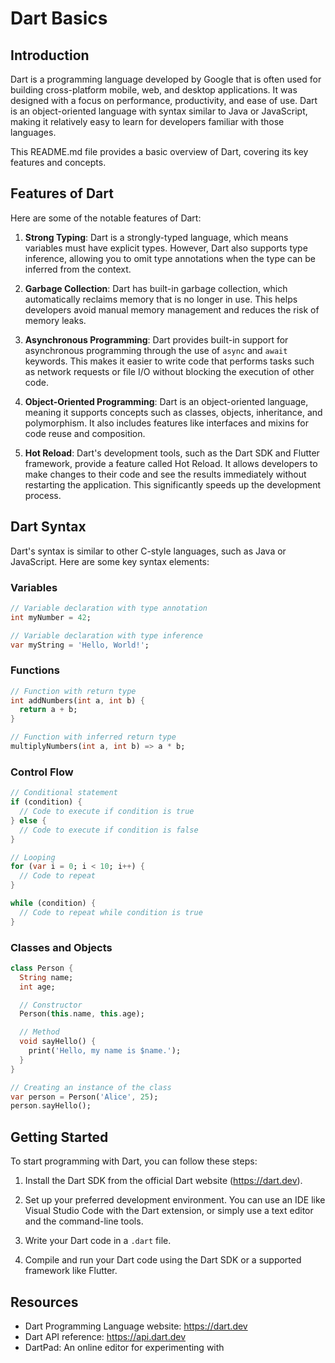 # Dart Basics

## Introduction
Dart is a programming language developed by Google that is often used for building cross-platform mobile, web, and desktop applications. It was designed with a focus on performance, productivity, and ease of use. Dart is an object-oriented language with syntax similar to Java or JavaScript, making it relatively easy to learn for developers familiar with those languages.

This README.md file provides a basic overview of Dart, covering its key features and concepts.

## Features of Dart
Here are some of the notable features of Dart:

1. **Strong Typing**: Dart is a strongly-typed language, which means variables must have explicit types. However, Dart also supports type inference, allowing you to omit type annotations when the type can be inferred from the context.

2. **Garbage Collection**: Dart has built-in garbage collection, which automatically reclaims memory that is no longer in use. This helps developers avoid manual memory management and reduces the risk of memory leaks.

3. **Asynchronous Programming**: Dart provides built-in support for asynchronous programming through the use of `async` and `await` keywords. This makes it easier to write code that performs tasks such as network requests or file I/O without blocking the execution of other code.

4. **Object-Oriented Programming**: Dart is an object-oriented language, meaning it supports concepts such as classes, objects, inheritance, and polymorphism. It also includes features like interfaces and mixins for code reuse and composition.

5. **Hot Reload**: Dart's development tools, such as the Dart SDK and Flutter framework, provide a feature called Hot Reload. It allows developers to make changes to their code and see the results immediately without restarting the application. This significantly speeds up the development process.

## Dart Syntax
Dart's syntax is similar to other C-style languages, such as Java or JavaScript. Here are some key syntax elements:

### Variables
```dart
// Variable declaration with type annotation
int myNumber = 42;

// Variable declaration with type inference
var myString = 'Hello, World!';
```

### Functions
```dart
// Function with return type
int addNumbers(int a, int b) {
  return a + b;
}

// Function with inferred return type
multiplyNumbers(int a, int b) => a * b;
```

### Control Flow
```dart
// Conditional statement
if (condition) {
  // Code to execute if condition is true
} else {
  // Code to execute if condition is false
}

// Looping
for (var i = 0; i < 10; i++) {
  // Code to repeat
}

while (condition) {
  // Code to repeat while condition is true
}
```

### Classes and Objects
```dart
class Person {
  String name;
  int age;

  // Constructor
  Person(this.name, this.age);

  // Method
  void sayHello() {
    print('Hello, my name is $name.');
  }
}

// Creating an instance of the class
var person = Person('Alice', 25);
person.sayHello();
```

## Getting Started
To start programming with Dart, you can follow these steps:

1. Install the Dart SDK from the official Dart website (https://dart.dev).

2. Set up your preferred development environment. You can use an IDE like Visual Studio Code with the Dart extension, or simply use a text editor and the command-line tools.

3. Write your Dart code in a `.dart` file.

4. Compile and run your Dart code using the Dart SDK or a supported framework like Flutter.

## Resources
- Dart Programming Language website: https://dart.dev
- Dart API reference: https://api.dart.dev
- DartPad: An online editor for experimenting with
